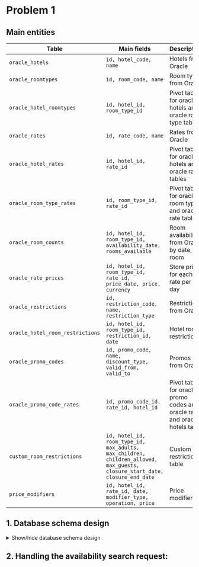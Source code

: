 # Problem 1

## Main entities

| Table                            | Main fields                                                                                                                | Description                                                                 |
|----------------------------------|----------------------------------------------------------------------------------------------------------------------------|-----------------------------------------------------------------------------|
| `oracle_hotels`                  | `id, hotel_code, name`                                                                                                     | Hotels from Oracle                                                          |
| `oracle_roomtypes`               | `id, room_code, name`                                                                                                      | Room types from Oracle                                                      |
| `oracle_hotel_roomtypes`         | `id, hotel_id, room_type_id`                                                                                               | Pivot table for oracle hotels and oracle room type tables                   |
| `oracle_rates`                   | `id, rate_code, name`                                                                                                      | Rates from Oracle                                                           |
| `oracle_hotel_rates`             | `id, hotel_id, rate_id`                                                                                                    | Pivot table for oracle hotels and oracle rate tables                        |
| `oracle_room_type_rates`         | `id, room_type_id, rate_id`                                                                                                | Pivot table for oracle room type and oracle rate tables                     |
| `oracle_room_counts`             | `id, hotel_id, room_type_id, availability_date, rooms_available`                                                           | Room availability from Oracle by date, per room                             |
| `oracle_rate_prices`             | `id, hotel_id, room_type_id, rate_id, price_date, price, currency`                                                         | Store price for each rate per day                                           |
| `oracle_restrictions`            | `id, restriction_code, name, restriction_type`                                                                             | Restrictions from Oracle                                                    |
| `oracle_hotel_room_restrictions` | `id, hotel_id, room_type_id, restriction_id, date`                                                                         | Hotel room restrictions                                                     |
| `oracle_promo_codes`             | `id, promo_code, name, discount_type, valid_from, valid_to`                                                                | Promos from Oracle                                                          |
| `oracle_promo_code_rates`        | `id, promo_code_id, rate_id, hotel_id`                                                                                     | Pivot table for oracle promo codes and oracle rates and oracle hotels table |
| `custom_room_restrictions`       | `id, hotel_id, room_type_id, max_adults, max_children, children_allowed, max_guests, closure_start_date, closure_end_date` | Custom restrictions table                                                   |
| `price_modifiers`                | `id, hotel_id, rate_id, date, modifier_type, operation, price`                                                             | Price modifiers                                                             |

## 1. Database schema design

<details>
<summary>Show/hide database schema design</summary>

```sql
CREATE TABLE oracle_hotels
(
    id         BIGINT UNSIGNED AUTO_INCREMENT PRIMARY KEY,
    hotel_code VARCHAR(200) UNIQUE NOT NULL,
    name       VARCHAR(255)        NOT NULL,
    created_at TIMESTAMP NULL,
    updated_at TIMESTAMP NULL,
    INDEX      idx_hotel_code (hotel_code)
);

CREATE TABLE oracle_roomtypes
(
    id         BIGINT UNSIGNED AUTO_INCREMENT PRIMARY KEY,
    room_code  VARCHAR(50) UNIQUE NOT NULL,
    name       VARCHAR(255)       NOT NULL,
    created_at TIMESTAMP NULL,
    updated_at TIMESTAMP NULL,
    INDEX      idx_room_type_code (room_code)
);

CREATE TABLE oracle_hotel_roomtypes
(
    hotel_id     BIGINT UNSIGNED,
    room_type_id BIGINT UNSIGNED,
    created_at TIMESTAMP NULL,
    updated_at TIMESTAMP NULL,
    PRIMARY KEY (hotel_id, roomtype_id),
    FOREIGN KEY (hotel_id) REFERENCES oracle_hotels (id) ON DELETE CASCADE,
    FOREIGN KEY (room_type_id) REFERENCES oracle_roomtypes (id) ON DELETE CASCADE
);

CREATE TABLE oracle_rates
(
    id         BIGINT UNSIGNED AUTO_INCREMENT PRIMARY KEY,
    rate_code  VARCHAR(50) UNIQUE NOT NULL,
    name       VARCHAR(255)       NOT NULL,
    created_at TIMESTAMP NULL,
    updated_at TIMESTAMP NULL,
    INDEX      idx_rate_code (rate_code)
);

CREATE TABLE oracle_hotel_rates
(
    hotel_id BIGINT UNSIGNED,
    rate_id  BIGINT UNSIGNED,
    created_at TIMESTAMP NULL,
    updated_at TIMESTAMP NULL,
    PRIMARY KEY (hotel_id, rate_id),
    FOREIGN KEY (hotel_id) REFERENCES oracle_hotels (id) ON DELETE CASCADE,
    FOREIGN KEY (rate_id) REFERENCES oracle_rates (id) ON DELETE CASCADE
);

CREATE TABLE oracle_room_type_rates
(
    room_type_id BIGINT UNSIGNED,
    rate_id      BIGINT UNSIGNED,
    created_at TIMESTAMP NULL,
    updated_at TIMESTAMP NULL,
    PRIMARY KEY (room_type_id, rate_id),
    FOREIGN KEY (room_type_id) REFERENCES oracle_roomtypes (id) ON DELETE CASCADE,
    FOREIGN KEY (rate_id) REFERENCES oracle_rates (id) ON DELETE CASCADE
);

CREATE TABLE oracle_room_counts
(
    id                BIGINT UNSIGNED AUTO_INCREMENT PRIMARY KEY,
    hotel_id          BIGINT UNSIGNED,
    room_type_id      BIGINT UNSIGNED,
    availability_date DATE NOT NULL,
    rooms_available   INT  NOT NULL,
    created_at        TIMESTAMP NULL,
    updated_at        TIMESTAMP NULL,
    FOREIGN KEY (hotel_id) REFERENCES oracle_hotels (id) ON DELETE CASCADE,
    FOREIGN KEY (room_type_id) REFERENCES oracle_roomtypes (id) ON DELETE CASCADE,
    INDEX             idx_availability_date (availability_date)
);

CREATE TABLE oracle_rate_prices
(
    id           BIGINT UNSIGNED AUTO_INCREMENT PRIMARY KEY,
    hotel_id     BIGINT UNSIGNED,
    room_type_id BIGINT UNSIGNED,
    rate_id      BIGINT UNSIGNED,
    price_date   DATE           NOT NULL,
    price        DECIMAL(10, 2) NOT NULL,
    currency     VARCHAR(3)     NOT NULL,
    created_at   TIMESTAMP NULL,
    updated_at   TIMESTAMP NULL,
    FOREIGN KEY (hotel_id) REFERENCES oracle_hotels (id) ON DELETE CASCADE,
    FOREIGN KEY (room_type_id) REFERENCES oracle_roomtypes (id) ON DELETE CASCADE,
    FOREIGN KEY (rate_id) REFERENCES oracle_rates (id) ON DELETE CASCADE,
    INDEX        idx_price_date (price_date)
);

CREATE TABLE oracle_restrictions
(
    id               BIGINT UNSIGNED AUTO_INCREMENT PRIMARY KEY,
    restriction_code VARCHAR(200) UNIQUE NOT NULL,
    name             VARCHAR(255)        NOT NULL,
    restriction_type ENUM('room_closure', 'rate_closure')        NOT NULL,
    created_at       TIMESTAMP NULL,
    updated_at       TIMESTAMP NULL,
    INDEX            idx_restriction_code (restriction_code),
    INDEX            idx_restriction_type (restriction_type),
);

CREATE TABLE oracle_hotel_room_restrictions
(
    id             BIGINT UNSIGNED AUTO_INCREMENT PRIMARY KEY,
    hotel_id       BIGINT UNSIGNED,
    room_type_id   BIGINT UNSIGNED,
    restriction_id BIGINT UNSIGNED,
    date           DATE NOT NULL,
    created_at     TIMESTAMP NULL,
    updated_at     TIMESTAMP NULL,
    FOREIGN KEY (hotel_id) REFERENCES oracle_hotels (id) ON DELETE CASCADE,
    FOREIGN KEY (room_type_id) REFERENCES oracle_roomtypes (id) ON DELETE CASCADE,
    FOREIGN KEY (restriction_id) REFERENCES oracle_restrictions (id) ON DELETE CASCADE,
    INDEX          idx_date (date)
);

CREATE TABLE oracle_promo_codes
(
    id            BIGINT UNSIGNED AUTO_INCREMENT PRIMARY KEY,
    promo_code    VARCHAR(200) UNIQUE NOT NULL,
    name          VARCHAR(255)        NOT NULL,
    discount_type ENUM('percentage', 'fixed')        NOT NULL,
    valid_from    DATE                NOT NULL,
    valid_to      DATE                NOT NULL,
    created_at    TIMESTAMP NULL,
    updated_at    TIMESTAMP NULL,
    INDEX         idx_restriction_code (promo_code),
    INDEX         idx_restriction_type (discount_type),
    INDEX         idx_valid_range (valid_from, valid_to),
);

CREATE TABLE oracle_promo_code_rates
(
    promo_code_id BIGINT UNSIGNED,
    rate_id       BIGINT UNSIGNED,
    hotel_id      BIGINT UNSIGNED,
    PRIMARY KEY (promo_code_id, rate_id, hotel_id),
    FOREIGN KEY (promo_code_id) REFERENCES oracle_promo_codes (id) ON DELETE CASCADE,
    FOREIGN KEY (rate_id) REFERENCES oracle_rates (id) ON DELETE CASCADE,
    FOREIGN KEY (hotel_id) REFERENCES oracle_hotels (id) ON DELETE CASCADE
);

CREATE TABLE custom_room_restrictions
(
    id                 BIGINT UNSIGNED AUTO_INCREMENT PRIMARY KEY,
    hotel_id           BIGINT UNSIGNED,
    room_type_id       BIGINT UNSIGNED,
    max_adults         INT NULL,
    max_children       INT NULL,
    children_allowed   BOOL DEFAULT TRUE,
    max_guests         INT NULL,
    closure_start_date DATE NULL,
    closure_end_date   DATE NULL,
    created_at         TIMESTAMP NULL,
    updated_at         TIMESTAMP NULL,
    FOREIGN KEY (hotel_id) REFERENCES oracle_hotels (id) ON DELETE CASCADE,
    FOREIGN KEY (room_type_id) REFERENCES oracle_roomtypes (id) ON DELETE CASCADE,
    INDEX              idx_date (date),
    INDEX              idx_children_allowed (children_allowed),
    INDEX              idx_closure_date_range (closure_start_date, closure_end_date),
);

CREATE TABLE price_modifiers
(
    id            BIGINT UNSIGNED AUTO_INCREMENT PRIMARY KEY,
    hotel_id      BIGINT UNSIGNED,
    rate_id       BIGINT UNSIGNED,
    date          DATE           NOT NULL,
    modifier_type ENUM('per_guest', 'per_room') NOT NULL,
    operation     ENUM('add', 'subtract') NOT NULL,
    price         DECIMAL(10, 2) NOT NULL,
    created_at    TIMESTAMP NULL,
    updated_at    TIMESTAMP NULL,
    FOREIGN KEY (hotel_id) REFERENCES oracle_hotels (id) ON DELETE CASCADE,
    FOREIGN KEY (rate_id) REFERENCES oracle_rates (id) ON DELETE CASCADE,
    INDEX         idx_date (date),
    INDEX         idx_modifier_type (modifier_type),
    INDEX         idx_operation (operation),
);

```
</details>

## 2. Handling the availability search request:
